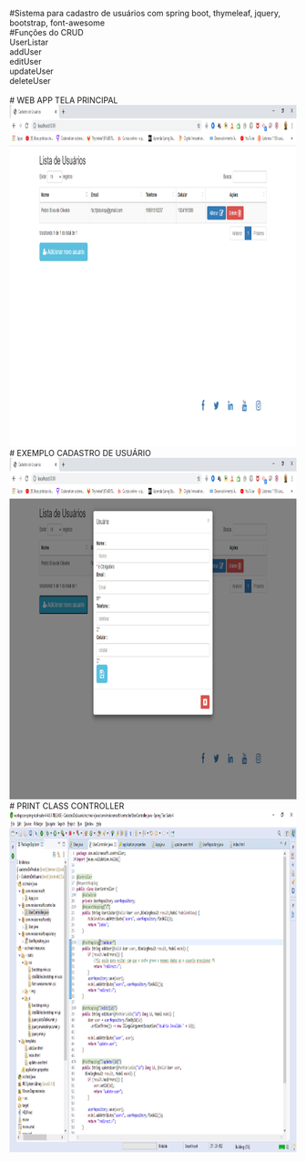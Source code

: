 #Sistema para cadastro de usuários com spring boot, thymeleaf, jquery, bootstrap, font-awesome
<br />
#Funções do CRUD<br />
	UserListar<br />
	addUser<br />
	editUser<br />
	updateUser<br />
	deleteUser<br /> <br />
	# WEB APP TELA PRINCIPAL
	<img src="https://github.com/moicramsoft/Cadastro-de-Usuario/blob/master/src/main/resources/static/img/1.png" title="Tela principal" alt="Tela principal" width="800" height="600"><br />
	# EXEMPLO CADASTRO DE USUÁRIO <br />
	<img src="https://github.com/moicramsoft/Cadastro-de-Usuario/blob/master/src/main/resources/static/img/2.png" alt="Tela principal" width="800" height="600"><br />
	# PRINT CLASS CONTROLLER <br />
	<img src="https://github.com/moicramsoft/Cadastro-de-Usuario/blob/master/src/main/resources/static/img/3.png" alt="Tela principal" width="800" height="600"><br />
	
	
